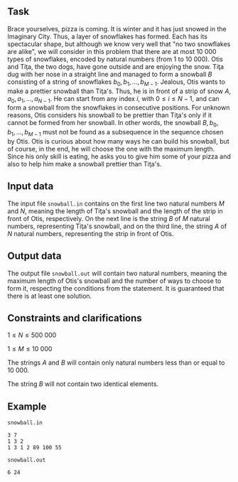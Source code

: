 ## Task

Brace yourselves, pizza is coming. It is winter and it has just snowed in the Imaginary City. Thus, a layer of snowflakes has formed. Each has its spectacular shape, but although we know very well that "no two snowflakes are alike", we will consider in this problem that there are at most $10\ 000$ types of snowflakes, encoded by natural numbers (from $1$ to $10\ 000$). Otis and Tiţa, the two dogs, have gone outside and are enjoying the snow. Tiţa dug with her nose in a straight line and managed to form a snowball $B$ consisting of a string of snowflakes $b_0, b_1, \dots, b_{M-1}$. Jealous, Otis wants to make a prettier snowball than Tiţa's. Thus, he is in front of a strip of snow $A$, $a_0, a_1, \dots, a_{N-1}$. He can start from any index $i$, with $0 \leq i \leq N-1$, and can form a snowball from the snowflakes in consecutive positions. For unknown reasons, Otis considers his snowball to be prettier than Tiţa's only if it cannot be formed from her snowball. In other words, the snowball $B, b_0, b_1, \dots, b_{M-1}$ must not be found as a subsequence in the sequence chosen by Otis. Otis is curious about how many ways he can build his snowball, but of course, in the end, he will choose the one with the maximum length. Since his only skill is eating, he asks you to give him some of your pizza and also to help him make a snowball prettier than Tiţa's.

## Input data

The input file `snowball.in` contains on the first line two natural numbers $M$ and $N$, meaning the length of Tiţa's snowball and the length of the strip in front of Otis, respectively. On the next line is the string $B$ of $M$ natural numbers, representing Tiţa's snowball, and on the third line, the string $A$ of $N$ natural numbers, representing the strip in front of Otis.

## Output data

The output file `snowball.out` will contain two natural numbers, meaning the maximum length of Otis's snowball and the number of ways to choose to form it, respecting the conditions from the statement. It is guaranteed that there is at least one solution.

## Constraints and clarifications

$1 \leq N \leq 500\ 000$

$1 \leq M \leq 10\ 000$

The strings $A$ and $B$ will contain only natural numbers less than or equal to $10\ 000$.

The string $B$ will not contain two identical elements.

## Example

`snowball.in`

```
3 7 
1 3 2 
1 3 1 2 89 100 55 
```

`snowball.out`

```
6 24
```